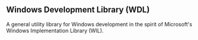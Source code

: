 ## Windows Development Library (WDL)

A general utility library for Windows development in the spirit of Microsoft's Windows Implementation Library (WIL).